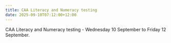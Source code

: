 ```yaml
---
title: CAA Literacy and Numeracy testing
date: 2025-09-10T07:12:00+12:00
---
```

CAA Literacy and Numeracy testing - Wednesday 10 September to Friday 12 September. 
